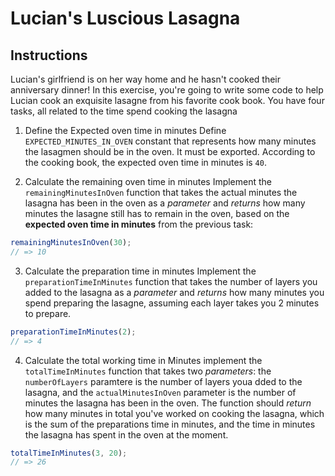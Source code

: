 # Lucian's Luscious Lasagna

## Instructions 
Lucian's girlfriend is on her way home and he hasn't cooked their anniversary dinner! In this exercise, you're going to write some code to help Lucian cook an exquisite lasagne from his favorite cook book.
You have four tasks, all related to the time spend cooking the lasagna

1. Define the Expected oven time in minutes
Define `EXPECTED_MINUTES_IN_OVEN` constant that represents how many minutes the lasagmen should be in the oven. It must be exported. According to the cooking book, the expected oven time in minutes is `40`.

2. Calculate the remaining oven time in minutes
Implement the `remainingMinutesInOven` function that takes the actual minutes the lasagna has been in the oven as a *parameter* and *returns* how many minutes the lasagne still has to remain in the oven, based on the **expected oven time in minutes** from the previous task:
```js
remainingMinutesInOven(30);
// => 10
```

3. Calculate the preparation time in minutes
Implement the `preparationTimeInMinutes` function that takes the number of layers you added to the lasagna as a *parameter* and *returns* how many minutes you spend preparing the lasagne, assuming each layer takes you 2 minutes to prepare.
```js
preparationTimeInMinutes(2);
// => 4
```

4. Calculate the total working time in Minutes
implement the `totalTimeInMinutes` function that takes two *parameters*: the `numberOfLayers` paramtere is the number of layers youa dded to the lasagna, and the `actualMinutesInOven` parameter is the number of minutes the lasagna has been in the oven. The function should *return* how many minutes in total you've worked on cooking the lasagna, which is the sum of the preparations time in minutes, and the time in minutes the lasagna has spent in the oven at the moment.
```js
totalTimeInMinutes(3, 20);
// => 26
```
